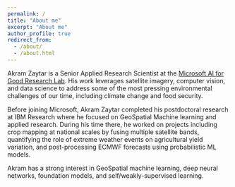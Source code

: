```yaml
---
permalink: /
title: "About me"
excerpt: "About me"
author_profile: true
redirect_from: 
  - /about/
  - /about.html
---
```


Akram Zaytar is a Senior Applied Research Scientist at the [Microsoft AI for Good Research Lab](https://www.microsoft.com/en-us/research/group/ai-for-good-research-lab/). His work leverages satellite imagery, computer vision, and data science to address some of the most pressing environmental challenges of our time, including climate change and food security.

Before joining Microsoft, Akram Zaytar completed his postdoctoral research at IBM Research where he focused on GeoSpatial Machine learning and applied research. During his time there, he worked on projects including crop mapping at national scales by fusing multiple satellite bands, quantifying the role of extreme weather events on agricultural yield variation, and post-processing ECMWF forecasts using probabilistic ML models.

Akram has a strong interest in GeoSpatial machine learning, deep neural networks, foundation models, and self/weakly-supervised learning.


